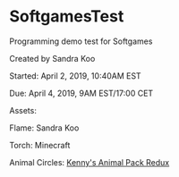 # SoftgamesTest

Programming demo test for Softgames

Created by Sandra Koo

Started: April 2, 2019, 10:40AM EST

Due: April 4, 2019, 9AM EST/17:00 CET



Assets:

Flame: Sandra Koo

Torch: Minecraft

Animal Circles: <a href="https://kenney.nl/assets/animal-pack-redux">Kenny's Animal Pack Redux</a>
